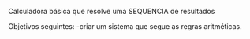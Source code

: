 Calculadora básica que resolve uma SEQUENCIA de resultados

Objetivos seguintes: 
-criar um sistema que segue as regras aritméticas.
